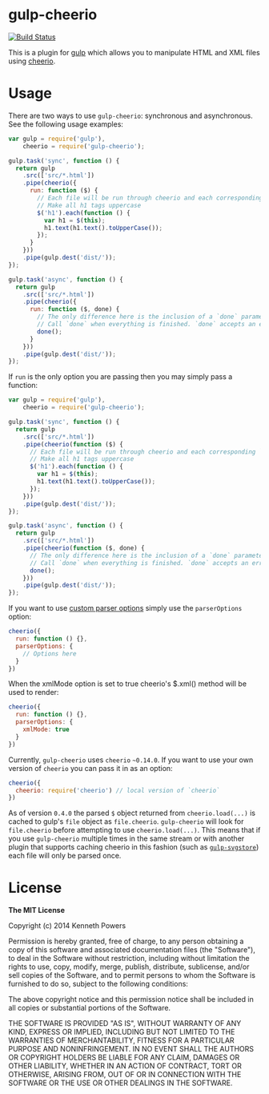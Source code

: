# gulp-cheerio

[![Build Status](https://travis-ci.org/KenPowers/gulp-cheerio.png)](https://travis-ci.org/KenPowers/gulp-cheerio)

This is a plugin for [gulp][gulp] which allows you to manipulate HTML and XML files
using [cheerio][cheerio].

# Usage

There are two ways to use `gulp-cheerio`: synchronous and asynchronous. See
the following usage examples:

```js
var gulp = require('gulp'),
    cheerio = require('gulp-cheerio');

gulp.task('sync', function () {
  return gulp
    .src(['src/*.html'])
    .pipe(cheerio({
      run: function ($) {
        // Each file will be run through cheerio and each corresponding `$` will be passed here.
        // Make all h1 tags uppercase
        $('h1').each(function () {
          var h1 = $(this);
          h1.text(h1.text().toUpperCase());
        });
      }
    }))
    .pipe(gulp.dest('dist/'));
});

gulp.task('async', function () {
  return gulp
    .src(['src/*.html'])
    .pipe(cheerio({
      run: function ($, done) {
        // The only difference here is the inclusion of a `done` parameter.
        // Call `done` when everything is finished. `done` accepts an error if applicable.
        done();
      }
    }))
    .pipe(gulp.dest('dist/'));
});
```

If `run` is the only option you are passing then you may simply pass a function:

```js
var gulp = require('gulp'),
    cheerio = require('gulp-cheerio');

gulp.task('sync', function () {
  return gulp
    .src(['src/*.html'])
    .pipe(cheerio(function ($) {
      // Each file will be run through cheerio and each corresponding `$` will be passed here.
      // Make all h1 tags uppercase
      $('h1').each(function () {
        var h1 = $(this);
        h1.text(h1.text().toUpperCase());
      });
    }))
    .pipe(gulp.dest('dist/'));
});

gulp.task('async', function () {
  return gulp
    .src(['src/*.html'])
    .pipe(cheerio(function ($, done) {
      // The only difference here is the inclusion of a `done` parameter.
      // Call `done` when everything is finished. `done` accepts an error if applicable.
      done();
    }))
    .pipe(gulp.dest('dist/'));
});
```

If you want to use [custom parser options][cpo] simply use the `parserOptions`
option:

```js
cheerio({
  run: function () {},
  parserOptions: {
    // Options here
  }
})
```

When the xmlMode option is set to true cheerio's $.xml() method will be used to render:

```js
cheerio({
  run: function () {},
  parserOptions: {
    xmlMode: true
  }
})
```

Currently, `gulp-cheerio` uses `cheerio` `~0.14.0`. If you want to use your
own version of `cheerio` you can pass it in as an option:

```js
cheerio({
  cheerio: require('cheerio') // local version of `cheerio`
})
```

As of version `0.4.0` the parsed `$` object returned from `cheerio.load(...)`
is cached to gulp's `file` object as `file.cheerio`. `gulp-cheerio` will look
for `file.cheerio` before attempting to use `cheerio.load(...)`. This means
that if you use `gulp-cheerio` multiple times in the same stream or with
another plugin that supports caching cheerio in this fashion (such as
[`gulp-svgstore`][gulpsvg]) each file will only be parsed once.

# License

**The MIT License**

Copyright (c) 2014 Kenneth Powers

Permission is hereby granted, free of charge, to any person obtaining a copy
of this software and associated documentation files (the "Software"), to deal
in the Software without restriction, including without limitation the rights
to use, copy, modify, merge, publish, distribute, sublicense, and/or sell
copies of the Software, and to permit persons to whom the Software is
furnished to do so, subject to the following conditions:

The above copyright notice and this permission notice shall be included in all
copies or substantial portions of the Software.

THE SOFTWARE IS PROVIDED "AS IS", WITHOUT WARRANTY OF ANY KIND, EXPRESS OR
IMPLIED, INCLUDING BUT NOT LIMITED TO THE WARRANTIES OF MERCHANTABILITY,
FITNESS FOR A PARTICULAR PURPOSE AND NONINFRINGEMENT. IN NO EVENT SHALL THE
AUTHORS OR COPYRIGHT HOLDERS BE LIABLE FOR ANY CLAIM, DAMAGES OR OTHER
LIABILITY, WHETHER IN AN ACTION OF CONTRACT, TORT OR OTHERWISE, ARISING FROM,
OUT OF OR IN CONNECTION WITH THE SOFTWARE OR THE USE OR OTHER DEALINGS IN THE
SOFTWARE.


  [gulp]: http://gulpjs.com/ "gulp.js"
  [cheerio]: https://github.com/MatthewMueller/cheerio "cheerio"
  [cpo]: https://github.com/cheeriojs/cheerio#loading "Cheerio Load Options"
  [gulpsvg]: https://github.com/w0rm/gulp-svgstore "gulp-svgstore"
